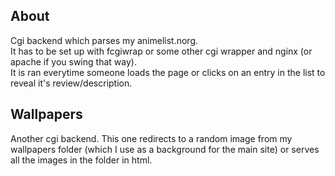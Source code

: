 ## About
Cgi backend which parses my animelist.norg.\
It has to be set up with fcgiwrap or some other cgi wrapper and nginx (or apache if you swing that way).\
It is ran everytime someone loads the page or clicks on an entry in the list to reveal it's review/description.

## Wallpapers
Another cgi backend. This one redirects to a random image from my wallpapers folder (which I use as a background for the main site) or serves all the images in the folder in html.

